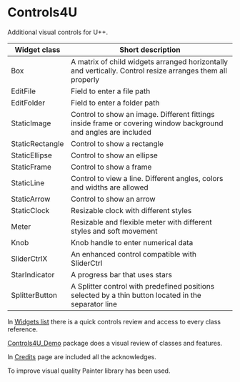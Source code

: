 # Controls4U

Additional visual controls for U++.

| Widget class | Short description |
|---|---|
| Box | A matrix of child widgets arranged horizontally and vertically. Control resize arranges them all properly |
| EditFile | Field to enter a file path |
| EditFolder | Field to enter a folder path |
| StaticImage | Control to show an image. Different fittings inside frame or covering window background and angles are included |
| StaticRectangle | Control to show a rectangle |
| StaticEllipse | Control to show an ellipse |
| StaticFrame | Control to show a frame |
| StaticLine | Control to view a line. Different angles, colors and widths are allowed |
| StaticArrow | Control to show an arrow |
| StaticClock | Resizable clock with different styles |
| Meter | Resizable and flexible meter with different styles and soft movement |
| Knob | Knob handle to enter numerical data |
| SliderCtrlX | An enhanced control compatible with SliderCtrl |
| StarIndicator | A progress bar that uses stars |
| SplitterButton | A Splitter control with predefined positions selected by a thin button located in the separator line |

In [Widgets list](https://anboto.github.io/src$Controls4U$Controls4U$en-us.html) there is a quick controls review and access to every class reference.

[Controls4U_Demo](https://anboto.github.io/srcdoc$Controls4U$Controls4UDemo$en-us.html) package does a visual review of classes and features.

In [Credits](https://anboto.github.io/srcdoc$Controls4U$Credits$en-us.html) page are included all the acknowledges.

To improve visual quality Painter library has been used.
